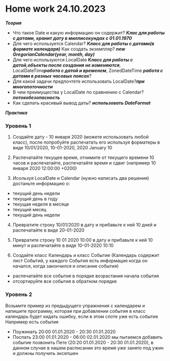 # Home work 24.10.2023

***Теория***
- Что такое Date и какую информацию он содержит? ***Клас для работы с датами, хранит дату в миллисекундах с 01.01.1970***
- Для чего используется Calendar? ***Класс для работы с датами(в формате календаря)*** Как создать экземпляр? 
***new GregorianCalendar(year, month, day)*** 
- Для чего используются LocalDate ***Класс для работы с датой,объекты после создания не изменяются***,
LocalDateTime***работа с датой и временем***, ZonedDateTime ***работа с датами в разных часовых поясах***?
- Для какой задачи предпочтете использовать LocalDate?***при многопоточности***
- В чем преимущества у LocalDate по сравнению с Calendar?***потокобезопасность***
- Как сделать красивый вывод даты? ***использовать DateFormat***

***Практика***
### Уровень 1

1) Создайте дату - 10 января 2020 (можете использовать любой класс), после попробуйте распечатать его используя форматеры в виде 10/01/2020, 10-01-2020, 2020 January 10

2) Распечатайте текущее время, отнимите от текущего времени 10 часов и распечатайте, распечатайте время и сдвиг (например 10 января 2020 12:00:00 +0200)

3) Исользуя LocalDate и Calendar (нужно написать два решения) достаньте информацию о:

- текущий день недели
- текущий день в году
- текущая неделя в месяце
- текущий месяц
- текущий день недели

4) Превратите строку 10/01/2020 в дату и прибавьте к ней 10 дней и распечатайте в виде 20-01-2020

5) Превратите строку 10 01 2020 10:00 в дату и прибавьте к ней 10 минут и распечатайте в виде 10-01-2020 10:10

6) Создайте класс Календарь и класс Событие (Календарь содержит лист Событий, у каждого События есть информация когда он начался, когда закончился и описание события)

- распечатайте все события в порядке возрастания начала события
- отсортируйте все события в обратном порядке

### Уровень 2
Возьмите пример из предыдущего упражнения с календарем и напишите программу, которая при добавлении события в класс календарь будет кидать ошибку, если в этом слоте уже есть событие Например есть события
- Поужинать 20:00 01.01.2020 - 20:30 01.01.2020
- Поспать 23:00 01.01.2020 - 06:00 02.01.2020 мы пытаемся добавить событие позвонить Пете (20:20 01.01.2020 - 20:30 01.01.2020), в данном случае в нашем расписании это время уже занято под ужин и должны получить эксепшен
